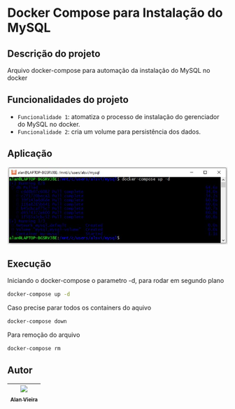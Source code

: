 # Docker Compose para Instalação do MySQL
## Descrição do projeto
Arquivo docker-compose para automação da instalação do MySQL no docker

## Funcionalidades do projeto
- `Funcionalidade 1`: atomatiza o processo de instalação do gerenciador do MySQL no docker.
- `Funcionalidade 2`: cria um volume para persistência dos dados.

## Aplicação
![Docker Compose](./img/docker_compose_mysql.JPG)

## Execução
Iniciando o docker-compose o parametro -d, para rodar em segundo plano
```bash
docker-compose up -d
```

Caso precise parar todos os containers do aquivo
```bash
docker-compose down
```

Para remoção do arquivo
```bash
docker-compose rm
```

## Autor

| [<img src="https://avatars.githubusercontent.com/alan-vieira" width=115><br><sub>Alan Vieira</sub>](https://github.com/alan-vieira) |
| :---: |
